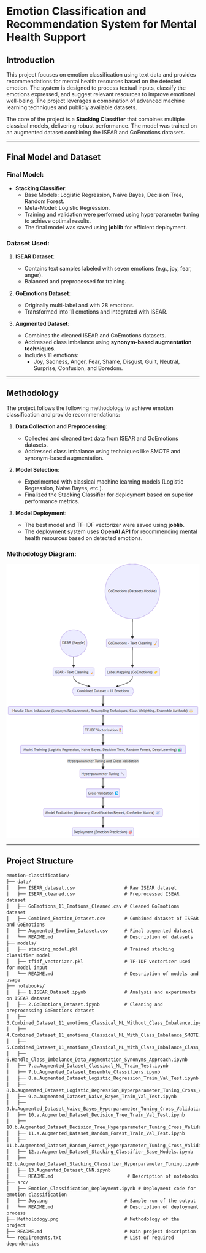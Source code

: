 # Emotion Classification and Recommendation System for Mental Health Support

## Introduction
This project focuses on emotion classification using text data and provides recommendations for mental health resources based on the detected emotion. The system is designed to process textual inputs, classify the emotions expressed, and suggest relevant resources to improve emotional well-being. The project leverages a combination of advanced machine learning techniques and publicly available datasets.

The core of the project is a **Stacking Classifier** that combines multiple classical models, delivering robust performance. The model was trained on an augmented dataset combining the ISEAR and GoEmotions datasets.

---

## Final Model and Dataset
### **Final Model:**
- **Stacking Classifier**:
  - Base Models: Logistic Regression, Naive Bayes, Decision Tree, Random Forest.
  - Meta-Model: Logistic Regression.
  - Training and validation were performed using hyperparameter tuning to achieve optimal results.
  - The final model was saved using **joblib** for efficient deployment.

### **Dataset Used:**
1. **ISEAR Dataset**:
   - Contains text samples labeled with seven emotions (e.g., joy, fear, anger).
   - Balanced and preprocessed for training.

2. **GoEmotions Dataset**:
   - Originally multi-label and with 28 emotions.
   - Transformed into 11 emotions and integrated with ISEAR.

3. **Augmented Dataset**:
   - Combines the cleaned ISEAR and GoEmotions datasets.
   - Addressed class imbalance using  **synonym-based augmentation techniques**.
   - Includes 11 emotions:
     - Joy, Sadness, Anger, Fear, Shame, Disgust, Guilt, Neutral, Surprise, Confusion, and Boredom.

---

## Methodology
The project follows the following methodology to achieve emotion classification and provide recommendations:

1. **Data Collection and Preprocessing**:
   - Collected and cleaned text data from ISEAR and GoEmotions datasets.
   - Addressed class imbalance using techniques like SMOTE and synonym-based augmentation.

2. **Model Selection**:
   - Experimented with classical machine learning models (Logistic Regression, Naive Bayes, etc.).
   - Finalized the Stacking Classifier for deployment based on superior performance metrics.

3. **Model Deployment**:
   - The best model and TF-IDF vectorizer were saved using **joblib**.
   - The deployment system uses **OpenAI API** for recommending mental health resources based on detected emotions.

### Methodology Diagram:
![Methodology Diagram](Methodology.png)

---

## Project Structure
```plaintext
emotion-classification/
├── data/
│   ├── ISEAR_dataset.csv                  # Raw ISEAR dataset
│   ├── ISEAR_cleaned.csv                  # Preprocessed ISEAR dataset
│   ├── GoEmotions_11_Emotions_Cleaned.csv # Cleaned GoEmotions dataset
│   ├── Combined_Emotion_Dataset.csv       # Combined dataset of ISEAR and GoEmotions
│   ├── Augmented_Emotion_Dataset.csv      # Final augmented dataset
│   └── README.md                          # Description of datasets
├── models/
│   ├── stacking_model.pkl                 # Trained stacking classifier model
│   ├── tfidf_vectorizer.pkl               # TF-IDF vectorizer used for model input
│   └── README.md                          # Description of models and usage
├── notebooks/
│   ├── 1.ISEAR_Dataset.ipynb              # Analysis and experiments on ISEAR dataset
│   ├── 2.GoEmotions_Dataset.ipynb         # Cleaning and preprocessing GoEmotions dataset
│   ├── 3.Combined_Dataset_11_emotions_Classical_ML_Without_Class_Imbalance.ipynb
│   ├── 4.Combined_Dataset_11_emotions_Classical_ML_With_Class_Imbalance_SMOTE.ipynb
│   ├── 5.Combined_Dataset_11_emotions_Classical_ML_With_Class_Imbalance_Class_Weighting.ipynb
│   ├── 6.Handle_Class_Imbalance_Data_Augmentation_Synonyms_Approach.ipynb
│   ├── 7.a.Augmented_Dataset_Classical_ML_Train_Test.ipynb
│   ├── 7.b.Augmented_Dataset_Ensemble_Classifiers.ipynb
│   ├── 8.a.Augmented_Dataset_Logistic_Regression_Train_Val_Test.ipynb
│   ├── 8.b.Augmented_Dataset_Logistic_Regression_Hyperparameter_Tuning_Cross_Validation.ipynb
│   ├── 9.a.Augmented_Dataset_Naive_Bayes_Train_Val_Test.ipynb
│   ├── 9.b.Augmented_Dataset_Naive_Bayes_Hyperparameter_Tuning_Cross_Validation.ipynb
│   ├── 10.a.Augmented_Dataset_Decision_Tree_Train_Val_Test.ipynb
│   ├── 10.b.Augmented_Dataset_Decision_Tree_Hyperparameter_Tuning_Cross_Validation.ipynb
│   ├── 11.a.Augmented_Dataset_Random_Forest_Train_Val_Test.ipynb
│   ├── 11.b.Augmented_Dataset_Random_Forest_Hyperparameter_Tuning_Cross_Validation_Train_Val_Test.ipynb
│   ├── 12.a.Augmented_Dataset_Stacking_Classifier_Base_Models.ipynb
│   ├── 12.b.Augmented_Dataset_Stacking_Classifier_Hyperparameter_Tuning.ipynb
│   ├── 13.Augmented_Dataset_CNN.ipynb
│   └── README.md                           # Description of notebooks
├── src/
│   ├── Emotion_Classification_Deployment.ipynb # Deployment code for emotion classification
│   ├── Joy.png                            # Sample run of the output
│   └── README.md                          # Description of deployment process
├── Metholodogy.png                        # Methodology of the project
├── README.md                              # Main project description
└── requirements.txt                       # List of required dependencies




